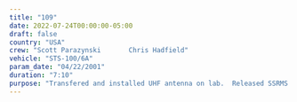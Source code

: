 ```yaml
---
title: "109"
date: 2022-07-24T00:00:00-05:00
draft: false
country: "USA"
crew: "Scott Parazynski       Chris Hadfield"
vehicle: "STS-100/6A"
param_date: "04/22/2001"
duration: "7:10"
purpose: "Transfered and installed UHF antenna on lab.  Released SSRMS launch restraints, unfold booms and secure joints.  Connected cables from lab to SSRMS pallet for initial robot arm ops"
---
```

